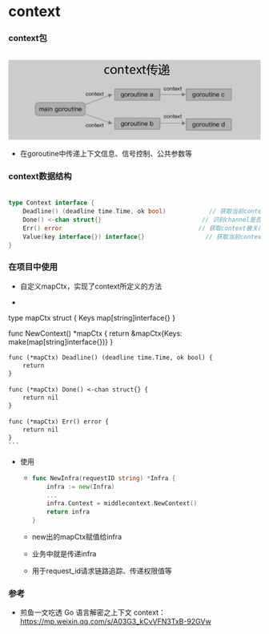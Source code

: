 # context

### context包

​	![](https://raw.githubusercontent.com/li-zeyuan/access/master/img/20210130151045.png)

- 在goroutine中传递上下文信息、信号控制、公共参数等

### context数据结构

```go

type Context interface {
    Deadline() (deadline time.Time, ok bool)		    // 获取当前context的截止时间
    Done() <-chan struct{}							  // 识别channel是否被关闭
    Err() error										 // 获取context被关闭的原因
    Value(key interface{}) interface{}				   // 获取当前context中所存储的value
}
```

### 在项目中使用

- 自定义mapCtx，实现了context所定义的方法

- ```go
type mapCtx struct {
  	Keys map[string]interface{}
  }
  
  func NewContext() *mapCtx {
	return &mapCtx{Keys: make(map[string]interface{})}
	}
	
	func (*mapCtx) Deadline() (deadline time.Time, ok bool) {
		return
	}
	
	func (*mapCtx) Done() <-chan struct{} {
		return nil
	}
	
	func (*mapCtx) Err() error {
		return nil
	}
	```
	
- 使用

  - ```go
    func NewInfra(requestID string) *Infra {
    	infra := new(Infra)
        ...
    	infra.Context = middlecontext.NewContext()
    	return infra
    }
    ```

  - new出的mapCtx赋值给infra

  - 业务中就是传递infra

  - 用于request_id请求链路追踪、传递权限值等

### 参考

- 煎鱼一文吃透 Go 语言解密之上下文 context：https://mp.weixin.qq.com/s/A03G3_kCvVFN3TxB-92GVw

